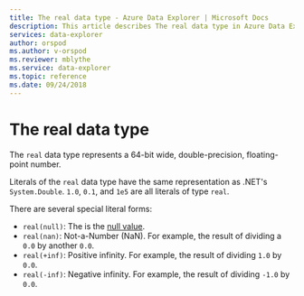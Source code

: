```yaml
---
title: The real data type - Azure Data Explorer | Microsoft Docs
description: This article describes The real data type in Azure Data Explorer.
services: data-explorer
author: orspod
ms.author: v-orspod
ms.reviewer: mblythe
ms.service: data-explorer
ms.topic: reference
ms.date: 09/24/2018
---
```

# The real data type

The `real` data type represents a 64-bit wide, double-precision, floating-point number.

Literals of the `real` data type have the same representation
as .NET's `System.Double`. `1.0`, `0.1`, and `1e5` are all
literals of type `real`.

There are several special literal forms:
* `real(null)`: The is the [null value](null-values.md).
* `real(nan)`: Not-a-Number (NaN). For example, the result of dividing a `0.0` by another `0.0`.
* `real(+inf)`: Positive infinity. For example, the result of dividing `1.0` by `0.0`.
* `real(-inf)`: Negative infinity. For example, the result of dividing `-1.0` by `0.0`.